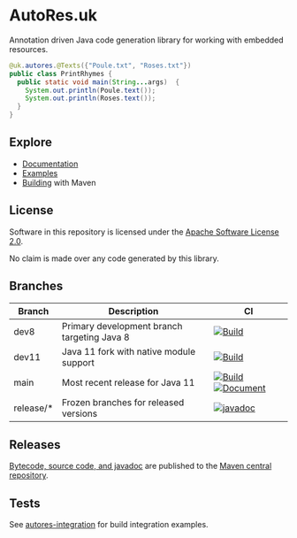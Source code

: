 # AutoRes.uk

Annotation driven Java code generation library for working with embedded resources.

```java
@uk.autores.@Texts({"Poule.txt", "Roses.txt"})
public class PrintRhymes {
  public static void main(String...args)  {
    System.out.println(Poule.text());
    System.out.println(Roses.text());
  }
}
```

## Explore

 - [Documentation](https://autores.uk)
 - [Examples](code/examples/)
 - [Building](code/) with Maven

## License

Software in this repository is licensed under the [Apache Software License 2.0](LICENSE.txt).

No claim is made over any code generated by this library.

## Branches

| Branch    | Description                                 | CI                                                                                                       |
| --------- | ------------------------------------------- | --------------------------------------------------------------------------------------------------------  |
| dev8      | Primary development branch targeting Java 8 | [![Build](https://github.com/autores-uk/autores/actions/workflows/ci.yaml/badge.svg?branch=dev8)](https://github.com/autores-uk/autores/actions/workflows/ci.yaml)         |
| dev11     | Java 11 fork with native module support     | [![Build](https://github.com/autores-uk/autores/actions/workflows/ci.yaml/badge.svg?branch=dev11)](https://github.com/autores-uk/autores/actions/workflows/ci.yaml)        |
| main      | Most recent release for Java 11             | [![Build](https://github.com/autores-uk/autores/actions/workflows/ci.yaml/badge.svg)](https://github.com/autores-uk/autores/actions/workflows/ci.yaml) [![Document](https://github.com/autores-uk/autores/actions/workflows/docs.yaml/badge.svg)](https://github.com/autores-uk/autores/actions/workflows/docs.yaml)  |
| release/* | Frozen branches for released versions       | [![javadoc](https://javadoc.io/badge2/uk.autores/annotations/javadoc.svg)](https://javadoc.io/doc/uk.autores/annotations)  |

## Releases

[Bytecode, source code, and javadoc](https://s01.oss.sonatype.org/content/repositories/releases/uk/autores/annotations/)
 are published to the
[Maven central repository](https://central.sonatype.com/artifact/uk.autores/annotations).

## Tests

See [autores-integration](https://github.com/autores-uk/autores-integration) for build integration examples.
